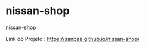 # nissan-shop
nissan-shop


Link do Projeto : <a href='https://sanpaa.github.io/nissan-shop/'> https://sanpaa.github.io/nissan-shop/ </a> 
